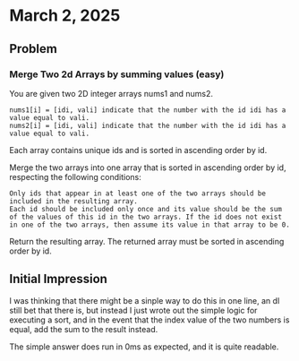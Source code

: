 # March 2, 2025
## Problem
### Merge Two 2d Arrays by summing values (easy)

You are given two 2D integer arrays nums1 and nums2.

    nums1[i] = [idi, vali] indicate that the number with the id idi has a value equal to vali.
    nums2[i] = [idi, vali] indicate that the number with the id idi has a value equal to vali.

Each array contains unique ids and is sorted in ascending order by id.

Merge the two arrays into one array that is sorted in ascending order by id, respecting the following conditions:

    Only ids that appear in at least one of the two arrays should be included in the resulting array.
    Each id should be included only once and its value should be the sum of the values of this id in the two arrays. If the id does not exist in one of the two arrays, then assume its value in that array to be 0.

Return the resulting array. The returned array must be sorted in ascending order by id.

## Initial Impression
I was thinking that there might be a sinple way to do this in one line, an dI still bet that there is, but instead I just wrote out the simple logic for executing a sort, and in the event that the index value of the two numbers is equal, add the sum to the result instead.

The simple answer does run in 0ms as expected, and it is quite readable.